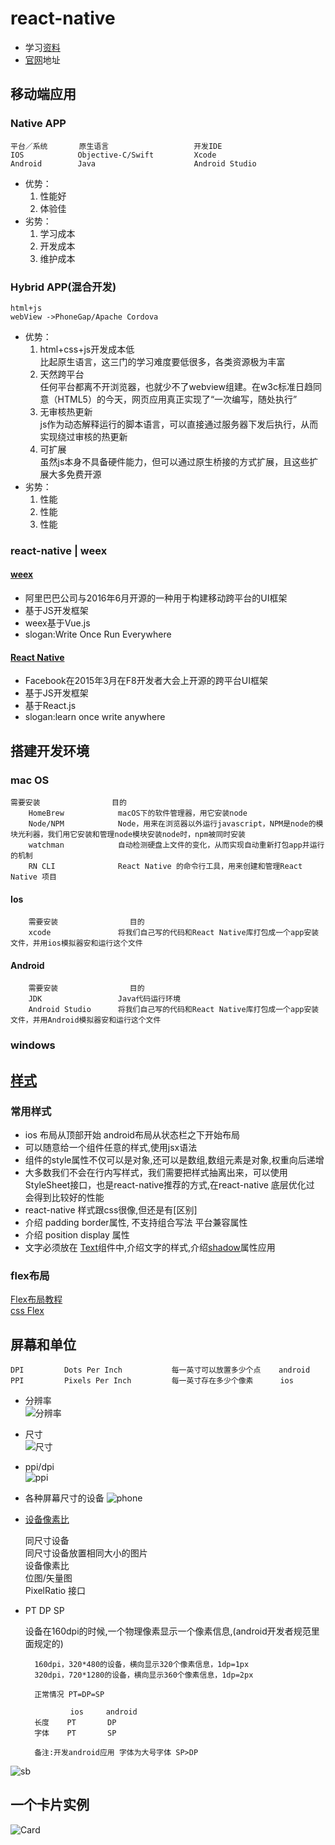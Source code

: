 # react-native
- 学习[资料]
- [官网]地址

## 移动端应用
### Native APP
    平台／系统       原生语言                   开发IDE
    IOS            Objective-C/Swift         Xcode
    Android        Java                      Android Studio
- 优势：
    1. 性能好 
    1. 体验佳
- 劣势：
    1. 学习成本
    1. 开发成本
    1. 维护成本

### Hybrid APP(混合开发)
    html+js      
    webView ->PhoneGap/Apache Cordova

- 优势：
    1. html+css+js开发成本低  
        比起原生语言，这三门的学习难度要低很多，各类资源极为丰富
    1. 天然跨平台  
    任何平台都离不开浏览器，也就少不了webview组建。在w3c标准日趋同意（HTML5）的今天，网页应用真正实现了“一次编写，随处执行”
    1. 无审核热更新  
    js作为动态解释运行的脚本语言，可以直接通过服务器下发后执行，从而实现绕过审核的热更新
    1. 可扩展  
    虽然js本身不具备硬件能力，但可以通过原生桥接的方式扩展，且这些扩展大多免费开源
- 劣势：
    1. 性能
    1. 性能
    1. 性能
### react-native | weex


#### [weex]
- 阿里巴巴公司与2016年6月开源的一种用于构建移动跨平台的UI框架
- 基于JS开发框架
- weex基于Vue.js
- slogan:Write Once Run Everywhere
#### [React Native]
- Facebook在2015年3月在F8开发者大会上开源的跨平台UI框架
- 基于JS开发框架
- 基于React.js 
- slogan:learn once write  anywhere

## 搭建开发环境

### mac OS

    需要安装                目的
        HomeBrew            macOS下的软件管理器，用它安装node
        Node/NPM            Node，用来在浏览器以外运行javascript，NPM是node的模块光利器，我们用它安装和管理node模块安装node时，npm被同时安装
        watchman            自动检测硬盘上文件的变化，从而实现自动重新打包app并运行的机制   
        RN CLI              React Native 的命令行工具，用来创建和管理React Native 项目
#### Ios
        需要安装                目的
        xcode               将我们自己写的代码和React Native库打包成一个app安装文件，并用ios模拟器安和运行这个文件

#### Android
        需要安装                目的
        JDK                 Java代码运行环境
        Android Studio      将我们自己写的代码和React Native库打包成一个app安装文件，并用Android模拟器安和运行这个文件    

### windows


## [样式]

### 常用样式
- ios 布局从顶部开始 android布局从状态栏之下开始布局
- 可以随意给一个组件任意的样式,使用jsx语法
- 组件的style属性不仅可以是对象,还可以是数组,数组元素是对象,权重向后递增
- 大多数我们不会在行内写样式，我们需要把样式抽离出来，可以使用StyleSheet接口，也是react-native推荐的方式,在react-native 底层优化过 会得到比较好的性能
- react-native 样式跟css很像,但还是有[区别]
- 介绍 padding border属性, 不支持组合写法  平台兼容属性
- 介绍 position display 属性
- 文字必须放在 [Text]组件中,介绍文字的样式,介绍[shadow]属性应用

### flex布局
[Flex布局教程]  
[css Flex]


## 屏幕和单位

    DPI         Dots Per Inch           每一英寸可以放置多少个点    android
    PPI         Pixels Per Inch         每一英寸存在多少个像素      ios

- 分辨率  
![分辨率]
- 尺寸  
![尺寸]
- ppi/dpi  
![ppi]
- 各种屏幕尺寸的设备
![phone]
- [设备像素比]

    同尺寸设备  
    同尺寸设备放置相同大小的图片  
    设备像素比  
    位图/矢量图  
    PixelRatio 接口  
- PT DP SP 

    设备在160dpi的时候,一个物理像素显示一个像素信息,(android开发者规范里面规定的) 

        160dpi，320*480的设备，横向显示320个像素信息，1dp=1px
        320dpi，720*1280的设备，横向显示360个像素信息，1dp=2px

        正常情况 PT=DP=SP

                ios     android
        长度    PT       DP
        字体    PT       SP

        备注:开发android应用 字体为大号字体 SP>DP

![sb]

## 一个卡片实例

![Card]

[weex]:https://weex.incubator.apache.org/cn/
[React Native]:https://facebook.github.io/react-native/
[样式]:https://facebook.github.io/react-native/docs/view-style-props.html#style
[Text]:https://facebook.github.io/react-native/docs/text.html
[shadow]:https://facebook.github.io/react-native/docs/shadow-props.html
[Flex布局教程]:http://www.ruanyifeng.com/blog/2015/07/flex-grammar.html
[资料]:https://github.com/jondot/awesome-react-native
[官网]:https://facebook.github.io/react-native/
[css Flex]:./docs/css_flex.md
[分辨率]:./docs/image/fbl.png "分辨率"
[尺寸]:./docs/image/cc.png "尺寸"
[ppi]:./docs/image/ppi.png "ppi/dpi"
[phone]:./docs/image/phone.png "phone"
[设备像素比]:./docs/sbxsb.md
[sb]:./docs/image/sb.png "设备"
[Card]:./docs/image/card.png "设备"
